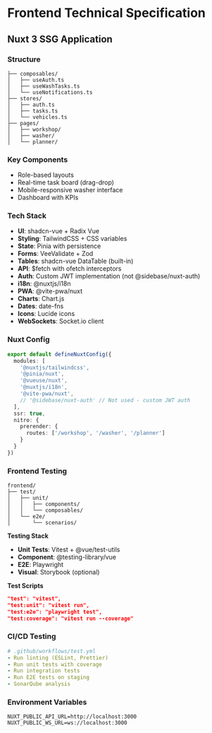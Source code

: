 # Frontend Technical Specification

## Nuxt 3 SSG Application

### Structure
```
├── composables/
│   ├── useAuth.ts
│   ├── useWashTasks.ts
│   └── useNotifications.ts
├── stores/
│   ├── auth.ts
│   ├── tasks.ts
│   └── vehicles.ts
├── pages/
│   ├── workshop/
│   ├── washer/
│   └── planner/
```

### Key Components
- Role-based layouts
- Real-time task board (drag-drop)
- Mobile-responsive washer interface
- Dashboard with KPIs

### Tech Stack
- **UI**: shadcn-vue + Radix Vue
- **Styling**: TailwindCSS + CSS variables
- **State**: Pinia with persistence
- **Forms**: VeeValidate + Zod
- **Tables**: shadcn-vue DataTable (built-in)
- **API**: $fetch with ofetch interceptors
- **Auth**: Custom JWT implementation (not @sidebase/nuxt-auth)
- **i18n**: @nuxtjs/i18n
- **PWA**: @vite-pwa/nuxt
- **Charts**: Chart.js
- **Dates**: date-fns
- **Icons**: Lucide icons
- **WebSockets**: Socket.io client

### Nuxt Config
```typescript
export default defineNuxtConfig({
  modules: [
    '@nuxtjs/tailwindcss',
    '@pinia/nuxt',
    '@vueuse/nuxt',
    '@nuxtjs/i18n',
    '@vite-pwa/nuxt',
    // '@sidebase/nuxt-auth' // Not used - custom JWT auth
  ],
  ssr: true,
  nitro: {
    prerender: {
      routes: ['/workshop', '/washer', '/planner']
    }
  }
})
```

### Frontend Testing
```
frontend/
├── test/
│   ├── unit/
│   │   ├── components/
│   │   └── composables/
│   └── e2e/
│       └── scenarios/
```

**Testing Stack**
- **Unit Tests**: Vitest + @vue/test-utils
- **Component**: @testing-library/vue
- **E2E**: Playwright
- **Visual**: Storybook (optional)

**Test Scripts**
```json
"test": "vitest",
"test:unit": "vitest run",
"test:e2e": "playwright test",
"test:coverage": "vitest run --coverage"
```

### CI/CD Testing
```yaml
# .github/workflows/test.yml
- Run linting (ESLint, Prettier)
- Run unit tests with coverage
- Run integration tests
- Run E2E tests on staging
- SonarQube analysis
```

### Environment Variables
```env
NUXT_PUBLIC_API_URL=http://localhost:3000
NUXT_PUBLIC_WS_URL=ws://localhost:3000
```